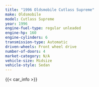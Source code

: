 ```yaml
---
title: "1996 Oldsmobile Cutlass Supreme"
make: Oldsmobile
model: Cutlass Supreme
year: 1996
engine-fuel-type: regular unleaded
engine-hp: 160
engine-cylinders: 6
transmission-type: Automatic
driven-wheels: Front wheel drive
number-of-doors: 4
market-category: N/A
vehicle-size: Midsize
vehicle-style: Sedan
---
```


{{< car_info >}}
